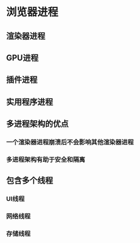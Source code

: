# 浏览器进程

## 渲染器进程

## GPU进程

## 插件进程

## 实用程序进程

## 多进程架构的优点

### 一个渲染器进程崩溃后不会影响其他渲染器进程

### 多进程架构有助于安全和隔离

## 包含多个线程

### UI线程

### 网络线程

### 存储线程

